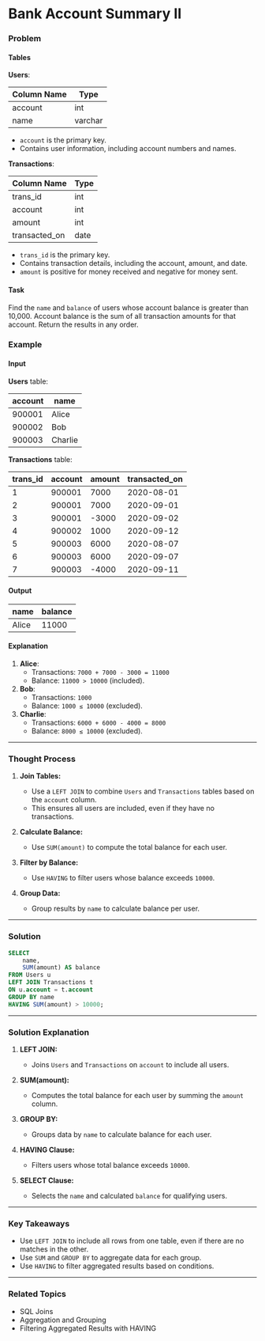 # Bank Account Summary II

### Problem

#### Tables

**Users**:

| Column Name | Type    |
|-------------|---------|
| account     | int     |
| name        | varchar |

- `account` is the primary key.
- Contains user information, including account numbers and names.

**Transactions**:

| Column Name   | Type |
|---------------|------|
| trans_id      | int  |
| account       | int  |
| amount        | int  |
| transacted_on | date |

- `trans_id` is the primary key.
- Contains transaction details, including the account, amount, and date.
- `amount` is positive for money received and negative for money sent.

#### Task

Find the `name` and `balance` of users whose account balance is greater than 10,000. Account balance is the sum of all transaction amounts for that account. Return the results in any order.

### Example

#### Input

**Users** table:

| account | name     |
|---------|----------|
| 900001  | Alice    |
| 900002  | Bob      |
| 900003  | Charlie  |

**Transactions** table:

| trans_id | account | amount | transacted_on |
|----------|---------|--------|---------------|
| 1        | 900001  | 7000   | 2020-08-01    |
| 2        | 900001  | 7000   | 2020-09-01    |
| 3        | 900001  | -3000  | 2020-09-02    |
| 4        | 900002  | 1000   | 2020-09-12    |
| 5        | 900003  | 6000   | 2020-08-07    |
| 6        | 900003  | 6000   | 2020-09-07    |
| 7        | 900003  | -4000  | 2020-09-11    |

#### Output

| name   | balance |
|--------|---------|
| Alice  | 11000   |

#### Explanation

1. **Alice**:
   - Transactions: `7000 + 7000 - 3000 = 11000`
   - Balance: `11000 > 10000` (included).
2. **Bob**:
   - Transactions: `1000`
   - Balance: `1000 ≤ 10000` (excluded).
3. **Charlie**:
   - Transactions: `6000 + 6000 - 4000 = 8000`
   - Balance: `8000 ≤ 10000` (excluded).

---

### Thought Process

1. **Join Tables:**
   - Use a `LEFT JOIN` to combine `Users` and `Transactions` tables based on the `account` column.
   - This ensures all users are included, even if they have no transactions.

2. **Calculate Balance:**
   - Use `SUM(amount)` to compute the total balance for each user.

3. **Filter by Balance:**
   - Use `HAVING` to filter users whose balance exceeds `10000`.

4. **Group Data:**
   - Group results by `name` to calculate balance per user.

---

### Solution

```sql
SELECT 
    name, 
    SUM(amount) AS balance
FROM Users u
LEFT JOIN Transactions t
ON u.account = t.account
GROUP BY name
HAVING SUM(amount) > 10000;
```

---

### Solution Explanation

1. **LEFT JOIN:**
   - Joins `Users` and `Transactions` on `account` to include all users.

2. **SUM(amount):**
   - Computes the total balance for each user by summing the `amount` column.

3. **GROUP BY:**
   - Groups data by `name` to calculate balance for each user.

4. **HAVING Clause:**
   - Filters users whose total balance exceeds `10000`.

5. **SELECT Clause:**
   - Selects the `name` and calculated `balance` for qualifying users.

---

### Key Takeaways

- Use `LEFT JOIN` to include all rows from one table, even if there are no matches in the other.
- Use `SUM` and `GROUP BY` to aggregate data for each group.
- Use `HAVING` to filter aggregated results based on conditions.

---

### Related Topics

- SQL Joins
- Aggregation and Grouping
- Filtering Aggregated Results with HAVING
